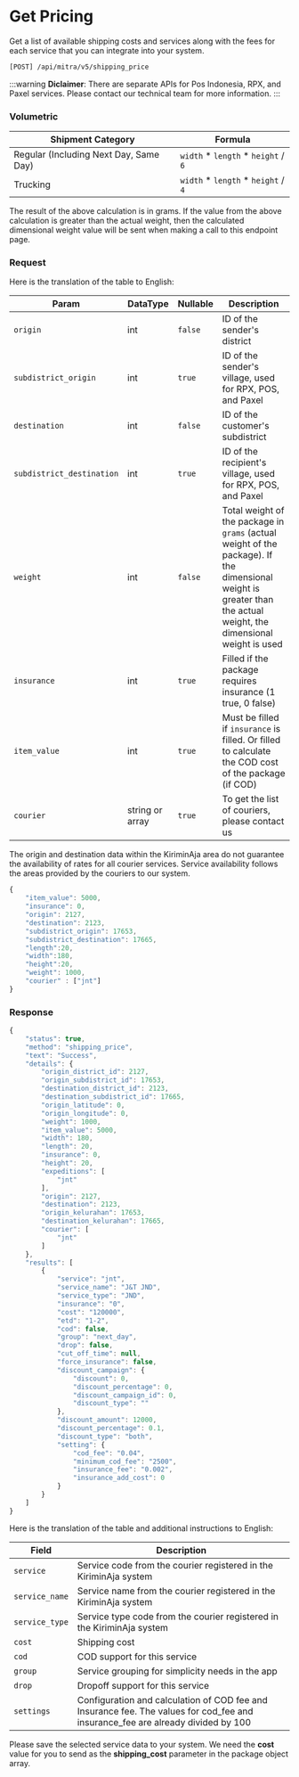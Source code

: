 # Get Pricing
Get a list of available shipping costs and services along with the fees for each service that you can integrate into your system.

```bash
[POST] /api/mitra/v5/shipping_price
```

:::warning
**Diclaimer**: There are separate APIs for Pos Indonesia, RPX, and Paxel services. Please contact our technical team for more information.
:::

### Volumetric 

| Shipment Category                      | Formula                                     |
|----------------------------------------|---------------------------------------------|
| Regular (Including Next Day, Same Day) | ``width`` * ``length`` * ``height`` / ``6`` |
| Trucking                               | ``width`` * ``length`` * ``height`` / ``4`` |

The result of the above calculation is in grams. If the value from the above calculation is greater than the actual weight, then the calculated dimensional weight value will be sent when making a call to this endpoint page.

### Request

Here is the translation of the table to English:

| Param                       | DataType        | Nullable  | Description                                                                                                                                                          |
|-----------------------------|-----------------|-----------|----------------------------------------------------------------------------------------------------------------------------------------------------------------------|
| ``origin``                  | int             | ``false`` | ID of the sender's district                                                                                                                                       |
| ``subdistrict_origin``      | int             | ``true``  | ID of the sender's village, used for RPX, POS, and Paxel                                                                                                             |
| ``destination``             | int             | ``false`` | ID of the customer's subdistrict                                                                                                                                     |
| ``subdistrict_destination`` | int             | ``true``  | ID of the recipient's village, used for RPX, POS, and Paxel                                                                                                          |
| ``weight``                  | int             | ``false`` | Total weight of the package in ``grams`` (actual weight of the package). If the dimensional weight is greater than the actual weight, the dimensional weight is used |
| ``insurance``               | int             | ``true``  | Filled if the package requires insurance (1 true, 0 false)                                                                                                           |
| ``item_value``              | int             | ``true``  | Must be filled if ``insurance`` is filled. Or filled to calculate the COD cost of the package (if COD)                                                               |
| ``courier``                 | string or array | ``true``  | To get the list of couriers, please contact us                                                                                                                       |

The origin and destination data within the KiriminAja area do not guarantee the availability of rates for all courier services. Service availability follows the areas provided by the couriers to our system.

```js
{
    "item_value": 5000,
    "insurance": 0,
    "origin": 2127,
    "destination": 2123,
    "subdistrict_origin": 17653,
    "subdistrict_destination": 17665,
    "length":20,
    "width":180,
    "height":20,
    "weight": 1000,
    "courier" : ["jnt"]
}
```

### Response

```js
{
    "status": true,
    "method": "shipping_price",
    "text": "Success",
    "details": {
        "origin_district_id": 2127,
        "origin_subdistrict_id": 17653,
        "destination_district_id": 2123,
        "destination_subdistrict_id": 17665,
        "origin_latitude": 0,
        "origin_longitude": 0,
        "weight": 1000,
        "item_value": 5000,
        "width": 180,
        "length": 20,
        "insurance": 0,
        "height": 20,
        "expeditions": [
            "jnt"
        ],
        "origin": 2127,
        "destination": 2123,
        "origin_kelurahan": 17653,
        "destination_kelurahan": 17665,
        "courier": [
            "jnt"
        ]
    },
    "results": [
        {
            "service": "jnt",
            "service_name": "J&T JND",
            "service_type": "JND",
            "insurance": "0",
            "cost": "120000",
            "etd": "1-2",
            "cod": false,
            "group": "next_day",
            "drop": false,
            "cut_off_time": null,
            "force_insurance": false,
            "discount_campaign": {
                "discount": 0,
                "discount_percentage": 0,
                "discount_campaign_id": 0,
                "discount_type": ""
            },
            "discount_amount": 12000,
            "discount_percentage": 0.1,
            "discount_type": "both",
            "setting": {
                "cod_fee": "0.04",
                "minimum_cod_fee": "2500",
                "insurance_fee": "0.002",
                "insurance_add_cost": 0
            }
        }
    ]
}
```

Here is the translation of the table and additional instructions to English:

| Field            | Description                                                                                                                     |
|------------------|---------------------------------------------------------------------------------------------------------------------------------|
| ``service``      | Service code from the courier registered in the KiriminAja system                                                               |
| ``service_name`` | Service name from the courier registered in the KiriminAja system                                                               |
| ``service_type`` | Service type code from the courier registered in the KiriminAja system                                                          |
| ``cost``         | Shipping cost                                                                                                                   |
| ``cod``          | COD support for this service                                                                                                    |
| ``group``        | Service grouping for simplicity needs in the app                                                                                |
| ``drop``         | Dropoff support for this service                                                                                                |
| ``settings``     | Configuration and calculation of COD fee and Insurance fee. The values for cod_fee and insurance_fee are already divided by 100 |

Please save the selected service data to your system. We need the **cost** value for you to send as the **shipping_cost** parameter in the package object array.
